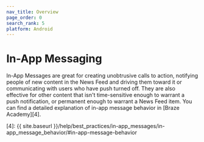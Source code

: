 ```yaml
---
nav_title: Overview
page_order: 0
search_rank: 5
platform: Android
---
```

# In-App Messaging

In-App Messages are great for creating unobtrusive calls to action, notifying people of new content in the News Feed and driving them toward it or communicating with users who have push turned off. They are also effective for other content that isn't time-sensitive enough to warrant a push notification, or permanent enough to warrant a News Feed item. You can find a detailed explanation of in-app message behavior in [Braze Academy][4].

[4]: {{ site.baseurl }}/help/best_practices/in-app_messages/in-app_message_behavior/#in-app-message-behavior
